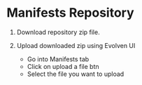 # Manifests Repository

1) Download repository zip file.

2) Upload downloaded zip using Evolven UI
    * Go into Manifests tab
    * Click on upload a file btn
    * Select the file you want to upload
